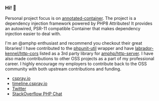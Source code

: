 ### Hi! :wave:

Personal project focus is on [annotated-container](https://github.com/cspray/annotated-container). The project is a dependency injection framework powered by PHP8 Attributes! It provides an autowired, PSR-11 compatible Container that makes dependency injection easier to deal with.

I'm an @amphp enthusiast and recommend you checkout their great libraries! I have contributed to the [phpunit-util](https://github.com/amphp/phpunit-util) wrapper and have [labrador-kennel/http-cors](https://github.com/labrador-kennel/http-cors) listed as a 3rd party library for [amphp/http-server](https://github.com/amphp/http-server). I have also made contributions to other OSS projects as a part of my professional career. I highly encourage my employers to contribute back to the OSS community with both upstream contributions and funding.

- [cspray.io](https://cspray.io)
- [timeline.cspray.io](https://timeline.cspray.io)
- [Twitter](https://twitter.com/charlesspray)
- [StackOverflow PHP Chat](https://chat.stackoverflow.com/rooms/11/php)
